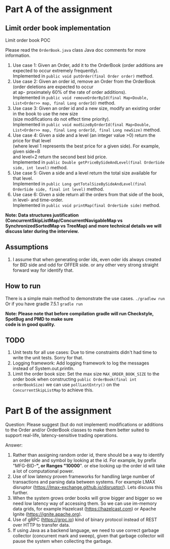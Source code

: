 # Part A of the assignment

## Limit order book implementation
Limit order book POC

Please read the `OrderBook.java` class Java doc comments for more information.

1. Use case 1: Given an Order, add it to the OrderBook (order additions are expected to occur extremely frequently).\
   Implemented in `public void putOrder(final Order order)` method.
2. Use case 2: Given an order id, remove an Order from the OrderBook (order deletions are expected to occur\
   at ap- proximately 60% of the rate of order additions).\
   Implemented in `public void removeOrderById(final Map<Double, List<Order>> map, final Long orderId)` method.
3. Use case 3: Given an order id and a new size, modify an existing order in the book to use the new size\
   (size modifications do not effect time priority).\
   Implemented in `public void modSizeByOrderId(final Map<Double, List<Order>> map, final Long orderId,
   final Long newSize)` method.
4. Use case 4: Given a side and a level (an integer value >0) return the price for that level\
   (where level 1 represents the best price for a given side). For example, given side=B\
   and level=2 return the second best bid price.\
   Implemented in `public Double getPriceBySideAndLevel(final OrderSide side, int level)` method.
5. Use case 5: Given a side and a level return the total size available for that level.\
   Implemented in `public Long getTotalSizeBySideAndLevel(final OrderSide side, final int level)` method.
6. Use case 6: Given a side return all the orders from that side of the book, in level- and time-order.\
   Implemented in `public void printMap(final OrderSide side)` method.

**Note: Data structures justification (ConcurrentSkipListMap/ConcurrentNavigableMap vs SynchronizedSortedMap vs TreeMap) 
and more technical details we will discuss later during the interview.**

## Assumptions
1. I assume that when generating order ids, even oder ids always created for BID side and odd for OFFER side.
   or any other very strong straight forward way for identify that.

## How to run
There is a simple main method to demonstrate the use cases. 
`./gradlew run`
Or if you have gradle 7.5.1
`gradle run`

**Note: Please note that before compilation gradle will run Checkstyle, SpotBug and PMD to make sure\
code is in good quality.**

## TODO
1. Unit tests for all use cases: Due to time constraints didn't had time to write the unit tests. Sorry for that.
2. Logging framework: Add logging framework to log the messages instead of System.out.println.
3. Limit the order book size: Set the max size `MAX_ORDER_BOOK_SIZE` to the order book when constructing
   `public OrderBook(final int orderBookSize)` we can use `pollLastEntry()` on the `ConcurrentSkipListMap`
   to achieve this.

# Part B of the assignment
Question:
Please suggest (but do not implement) modifications or additions to the Order and/or OrderBook classes 
to make them better suited to support real-life, latency-sensitive trading operations.

Answer:
1. Rather than assigning random order id, there should be a way to identify an order side and symbol by looking 
   at the id. For example, by prefix "MFG-BID-****", or Ranges "10000****". or else looking up the order id will 
   take a lot of computational power.
2. Use of low latency proven frameworks for handling large number of transactions and parsing data between systems.
   For example LMAX disruptor (https://lmax-exchange.github.io/disruptor/). Lets discuss this further.
3. When the system grows order books will grow bigger and bigger so we need low latency way of accessing them.
   So we can use im-memory data grids, for example Hazelcast (https://hazelcast.com) or 
   Apache Ignite (https://ignite.apache.org).
4. Use of gRPC (https://grpc.io) kind of binary protocol instead of REST over HTTP to transfer data.
5. If using Java as a backend language, we need to use correct garbage collector (concurrent mark and sweep), 
   given that garbage collector will pause the system when collecting the garbage.